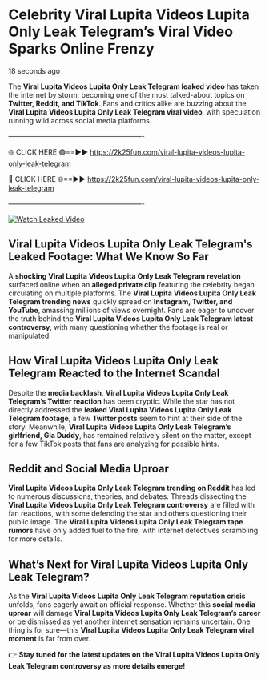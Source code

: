 # Celebrity Viral Lupita Videos Lupita Only Leak Telegram’s Viral Video Sparks Online Frenzy

18 seconds ago

The **Viral Lupita Videos Lupita Only Leak Telegram leaked video** has taken the internet by storm, becoming one of the most talked-about topics on **Twitter, Reddit, and TikTok**. Fans and critics alike are buzzing about the **Viral Lupita Videos Lupita Only Leak Telegram viral video**, with speculation running wild across social media platforms.

———————————————————-

🌐 CLICK HERE 🟢==►► https://2k25fun.com/viral-lupita-videos-lupita-only-leak-telegram

🔴 CLICK HERE 🌐==►► https://2k25fun.com/viral-lupita-videos-lupita-only-leak-telegram

———————————————————-

[![Watch Leaked Video](https://miro.medium.com/v2/resize:fit:828/format:webp/1*cilzJN44JGOrTw9NJCrNHA.gif "Watch Leaked Video")](https://2k25fun.com/viral-lupita-videos-lupita-only-leak-telegram)

## **Viral Lupita Videos Lupita Only Leak Telegram's Leaked Footage: What We Know So Far**  
A **shocking Viral Lupita Videos Lupita Only Leak Telegram revelation** surfaced online when an **alleged private clip** featuring the celebrity began circulating on multiple platforms. The **Viral Lupita Videos Lupita Only Leak Telegram trending news** quickly spread on **Instagram, Twitter, and YouTube**, amassing millions of views overnight. Fans are eager to uncover the truth behind the **Viral Lupita Videos Lupita Only Leak Telegram latest controversy**, with many questioning whether the footage is real or manipulated.  

## **How Viral Lupita Videos Lupita Only Leak Telegram Reacted to the Internet Scandal**  
Despite the **media backlash**, **Viral Lupita Videos Lupita Only Leak Telegram’s Twitter reaction** has been cryptic. While the star has not directly addressed the **leaked Viral Lupita Videos Lupita Only Leak Telegram footage**, a few **Twitter posts** seem to hint at their side of the story. Meanwhile, **Viral Lupita Videos Lupita Only Leak Telegram’s girlfriend, Gia Duddy**, has remained relatively silent on the matter, except for a few TikTok posts that fans are analyzing for possible hints.  

## **Reddit and Social Media Uproar**  
**Viral Lupita Videos Lupita Only Leak Telegram trending on Reddit** has led to numerous discussions, theories, and debates. Threads dissecting the **Viral Lupita Videos Lupita Only Leak Telegram controversy** are filled with fan reactions, with some defending the star and others questioning their public image. The **Viral Lupita Videos Lupita Only Leak Telegram tape rumors** have only added fuel to the fire, with internet detectives scrambling for more details.  

## **What’s Next for Viral Lupita Videos Lupita Only Leak Telegram?**  
As the **Viral Lupita Videos Lupita Only Leak Telegram reputation crisis** unfolds, fans eagerly await an official response. Whether this **social media uproar** will damage **Viral Lupita Videos Lupita Only Leak Telegram’s career** or be dismissed as yet another internet sensation remains uncertain. One thing is for sure—this **Viral Lupita Videos Lupita Only Leak Telegram viral moment** is far from over.  

👉 **Stay tuned for the latest updates on the Viral Lupita Videos Lupita Only Leak Telegram controversy as more details emerge!**  